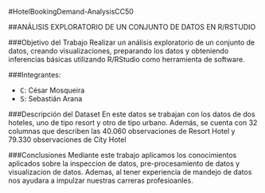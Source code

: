 #HotelBookingDemand-AnalysisCC50

##ANÁLISIS EXPLORATORIO DE UN CONJUNTO DE DATOS EN R/RSTUDIO

###Objetivo del Trabajo
Realizar un análisis exploratorio de un conjunto de datos, creando visualizaciones, preparando los datos y obteniendo inferencias básicas utilizando R/RStudio como herramienta de software.

###Integrantes:
* <kbd>C</kbd>: César Mosqueira
* <kbd>S</kbd>: Sebastián Arana

###Descripción del Dataset
En este datos se trabajan con los datos de dos hoteles, uno de tipo resort y otro de tipo urbano. Además, se cuenta con  32 columnas que describen las 40.060 observaciones de Resort Hotel y 79.330 observaciones de City Hotel

###Conclusiones
Mediante este trabajo aplicamos los conocimientos aplicados sobre la inspeccion de datos, pre-procesamiento de datos y visualizacion de datos. Ademas, al tener experiencia de mandejo de datos nos ayudara a impulzar nuestras carreras profesioanles.

